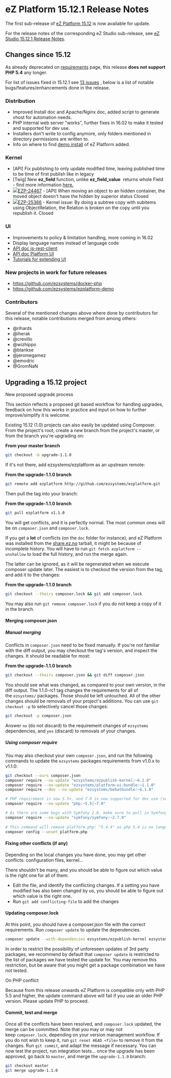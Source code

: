 

# eZ Platform 15.12.1 Release Notes


The first sub-release of [eZ Platform 15.12](ez_platform_15.12_release_notes.md) is now available for update.

For the release notes of the corresponding eZ Studio sub-release, see [eZ Studio 15.12.1 Release Notes](ez_studio_15.12.1_release_notes.md).

## Changes since 15.12

As already deprecated on [requirements](../getting_started/requirements.md) page, this release **does not support PHP 5.4** any longer.

For list of issues fixed in 15.12.1 see [13 issues](https://jira.ez.no/secure/IssueNavigator.jspa?reset=true&jqlQuery=fixVersion+in+%28%222015.12.1%22%29+AND+project+%3D+EZP+AND+issuetype+in+%28Story%2C+Improvement%2C+Bug%29+order+by+issuetype+++++&src=confmacro) , below is a list of notable bugs/features/enhancements done in the release. 

### Distribution

-   Improved Install doc and Apache/Nginx doc, added script to generate vhost for automation needs.
-   PHP Internal web server "works", further fixes in 16.02 to make it tested and supported for dev use.
-   Installers don't write to config anymore, only folders mentioned in directory permissions are written to.
-   Info on where to find [demo install](https://github.com/ezsystems/ezplatform-demo) of eZ Platform added.


### Kernel

-   \[API\] Fix publishing to only update modified time, leaving published time to be time of first publish like in legacy
-   \[Twig\] New **ez\_field** function, unlike **ez\_field\_value**  returns whole Field - find more information [here.](../guide/content_rendering.md)
-    [![](https://jira.ez.no/images/icons/issuetypes/bug.png)EZP-24467](https://jira.ez.no/browse/EZP-24467?src=confmacro) - \[API\] When moving an object to an hidden container, the moved object doesn't have the hidden by superior status Closed
-    [![](https://jira.ez.no/images/icons/issuetypes/bug.png)EZP-25366](https://jira.ez.no/browse/EZP-25366?src=confmacro) - Kernel issue: By doing a subtree copy with subitems using ObjectRelation, the Relation is broken on the copy until you republish it. Closed

### UI

-   Improvements to policy & limitation handling, more coming in 16.02
-   Display language names instead of language code
-   [API doc js-rest-client](http://ezsystems.github.io/javascript-rest-client/)
-   [API doc Platform UI](http://ezsystems.github.io/platformui-javascript-api/)
-   [Tutorials for extending UI](../guide/extending_ez_platform.md)

### New projects in work for future releases

-   <https://github.com/ezsystems/docker-php>
-   <https://github.com/ezsystems/ezplatform-demo>

### Contributors

Several of the mentioned changes above where done by contributors for this release, notable contributions merged from among others:

-   @rihards
-   @iherak
-   @crevillo
-   @wizhippo
-   @blankse
-   @jeromegamez
-   @emodric
-   @GromNaN

## Upgrading a 15.12 project

New proposed upgrade process

This section reflects a proposed git based workflow for handling upgrades, feedback on how this works in practice and input on how to further improve/simplify it is welcome.

Existing 15.12 (1.0) projects can also easily be updated using Composer. From the project's root, create a new branch from the project's master, or from the branch you're upgrading on:

**From your master branch**

``` bash
git checkout -b upgrade-1.1.0
```

If it's not there, add ezsystems/ezplatform as an upstream remote:

**From the upgrade-1.1.0 branch**

``` bash
git remote add ezplatform http://github.com/ezsystems/ezplatform.git
```

Then pull the tag into your branch:

**From the upgrade-1.1.0 branch**

``` bash
git pull ezplatform v1.1.0
```

You will get conflicts, and it is perfectly normal. The most common ones will be on `composer.json` and `composer.lock`.

If you get a **lot** of conflicts (on the `doc` folder for instance), and eZ Platform was installed from the [share.ez.no](http://share.ez.no) tarball, it might be because of incomplete history. You will have to run `git fetch ezplatform --unshallow` to load the full history, and run the merge again.

The latter can be ignored, as it will be regenerated when we execute composer update later. The easiest is to checkout the version from the tag, and add it to the changes:

**From the upgrade-1.1.0 branch**

``` bash
git checkout --theirs composer.lock && git add composer.lock
```

You may also run `git remove composer.lock` if you do not keep a copy of it in the branch.

#### Merging composer.json

##### Manual merging

Conflicts in `composer.json` need to be fixed manually. If you're not familiar with the diff output, you may checkout the tag's version, and inspect the changes. It should be readable for most:

**From the upgrade-1.1.0 branch**

``` bash
git checkout --theirs composer.json && git diff composer.json
```

You should see what was changed, as compared to your own version, in the diff output. The 1.1.0-rc1 tag changes the requirements for all of the `ezsystems/` packages. Those should be left untouched. All of the other changes should be removals of your project's additions. You can use `git checkout -p` to selectively cancel those changes:

``` bash
git checkout -p composer.json
```

Answer `no` (do not discard) to the requirement changes of `ezsystems` dependencies, and `yes` (discard) to removals of your changes.

##### Using composer require

You may also checkout your own `composer.json`, and run the following commands to update the `ezsystems` packages requirements from v1.0.x to v1.1.0:

``` bash
git checkout --ours composer.json
composer require --no-update "ezsystems/ezpublish-kernel:~6.1.0"
composer require --no-update "ezsystems/platform-ui-bundle:~1.1.0"
composer require --dev --no-update "ezsystems/behatbundle:~6.1.0"

# PHP requirement is now 5.5+, and 7.0 is now supported for dev use (see top of this page for requirements link)
composer require --no-update "php:~5.5|~7.0"

# As there are some bugs with Symfony 2.8, make sure to pull in Symfony 2.7 LTS updates
composer require --no-update "symfony/symfony:~2.7.0" 
 
# This command will remove platform.php: "5.4.4" as php 5.4 is no longer supported
composer config --unset platform.php
```

#### Fixing other conflicts (if any)

Depending on the local changes you have done, you may get other conflicts: configuration files, kernel... 

There shouldn't be many, and you should be able to figure out which value is the right one for all of them:

-   Edit the file, and identify the conflicting changes. If a setting you have modified has also been changed by us, you should be able to figure out which value is the right one.
-   Run `git add conflicting-file` to add the changes

#### Updating composer.lock

At this point, you should have a composer.json file with the correct requirements. Run `composer update` to update the dependencies. 

``` bash
composer update --with-dependencies ezsystems/ezpublish-kernel ezsystems/platform-ui-bundle ezsystems/behatbundle
```

In order to restrict the possibility of unforeseen updates of 3rd party packages, we recommend by default that `composer update` is restricted to the list of packages we have tested the update for. You may remove this restriction, but be aware that you might get a package combination we have not tested.

On PHP conflict

Because from this release onwards eZ Platform is compatible only with PHP 5.5 and higher, the update command above will fail if you use an older PHP version. Please update PHP to proceed.

#### Commit, test and merge

Once all the conflicts have been resolved, and `composer.lock` updated, the merge can be committed. Note that you may or may not keep `composer.lock`, depending on your version management workflow. If you do not wish to keep it, run `git reset HEAD <file>` to remove it from the changes. Run `git commit`, and adapt the message if necessary. You can now test the project, run integration tests... once the upgrade has been approved, go back to `master`, and merge the `upgrade-1.1.0` branch:

``` bash
git checkout master
git merge upgrade-1.1.0
```
